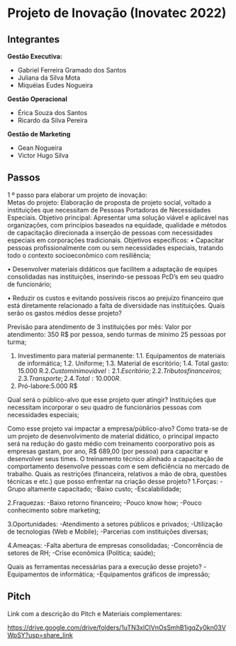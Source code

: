 # Projeto de Inovação (Inovatec 2022)

## Integrantes 

**Gestão Executiva:**
- Gabriel Ferreira Gramado dos Santos 
- Juliana da Silva Mota 
- Miquéias Eudes Nogueira 

**Gestão Operacional**
- Érica Souza dos Santos 
- Ricardo da Silva Pereira 

**Gestão de Marketing**
- Gean Nogueira
- Victor Hugo Silva 

## Passos

1 º passo para elaborar um projeto de inovação:  
Metas do projeto: Elaboração de proposta de projeto social, voltado a instituições que necessitam de Pessoas Portadoras de Necessidades Especiais.
Objetivo principal: Apresentar uma solução viável e aplicável nas organizações, com princípios baseados na equidade, qualidade e métodos de capacitação direcionada a inserção de pessoas com necessidades especiais em corporações tradicionais. 
Objetivos específicos:
•	Capacitar pessoas profissionalmente com ou sem necessidades especiais, tratando todo o contexto socioeconômico com resiliência;

•	Desenvolver materiais didáticos que facilitem a adaptação de equipes consolidadas nas instituições, inserindo-se pessoas PcD’s em seu quadro de funcionário;

•	Reduzir os custos e evitando possíveis riscos ao prejuízo financeiro que está diretamente relacionado a falta de diversidade nas instituições.
Quais serão os gastos médios desse projeto? 

Previsão para atendimento de 3 instituições por mês:
Valor por atendimento: 350 R$ por pessoa, sendo turmas de mínimo 25 pessoas por turma;
1. Investimento para material permanente: 
1.1. Equipamentos de materiais de informática;
1.2. Uniforme;
1.3. Material de escritório;
1.4. Total gasto: 15.000 R$.
2.Custo mínimo viável: 
2.1. Escritório;
2.2. Tributos financeiros;
2.3. Transporte;
2.4. Total: 10.000 R$.
3. Pró-labore:5.000 R$

Qual será o público-alvo que esse projeto quer atingir?
Instituições que necessitam incorporar o seu quadro de funcionários pessoas com necessidades especiais;
 
Como esse projeto vai impactar a empresa/público-alvo?
Como trata-se de um projeto de desenvolvimento de material didático, o principal impacto será na redução do gasto médio com treinamento coorporativo pois as empresas gastam, por ano, R$ 689,00 (por pessoa) para capacitar e desenvolver seus times. O treinamento técnico alinhado a capacitação de comportamento desenvolve pessoas com e sem deficiência no mercado de trabalho.
Quais as restrições (financeira, relativos a mão de obra, questões técnicas e etc.) que posso enfrentar na criação desse projeto?
1.Forças:
-Grupo altamente capacitado;
-Baixo custo;
-Escalabilidade;

2.Fraquezas:
-Baixo retorno financeiro;
-Pouco know how;
-Pouco conhecimento sobre marketing;

3.Oportunidades:
-Atendimento a setores públicos e privados;
-Utilização de tecnologias (Web e Mobile);
-Parcerias com instituições diversas;

4.Ameaças:
-Falta abertura de empresas consolidadas;
-Concorrência de setores de RH;
-Crise econômica (Política; saúde);

Quais as ferramentas necessárias para a execução desse projeto?
-Equipamentos de informática;
-Equipamentos gráficos de impressão;
 


## Pitch

Link com a descrição do Pitch e Materiais complementares:

https://drive.google.com/drive/folders/1uTN3xlCIVnOsSmhB1igqZy0kn03VWpSY?usp=share_link

